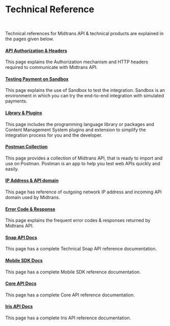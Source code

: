 # Technical Reference
<br>

Technical references for Midtrans API & technical products are explained in the pages given below.

<div class="my-card">

#### [API Authorization & Headers](en/technical-reference/api-header.md)
This page explains the Authorization mechanism and HTTP headers required to communicate with Midtrans API.
</div>

<div class="my-card">

#### [Testing Payment on Sandbox](en/technical-reference/sandbox-test.md)
This page explains the use of Sandbox to test the integration. Sandbox is an environment in which you can try the end-to-end integration with simulated payments.
</div>

<div class="my-card">

#### [Library & Plugins](en/technical-reference/library-plugin.md)
This page includes the programming language library or packages and Content Management System plugins and extension to simplify the integration process for you and the developer.
</div>

<div class="my-card">

#### [Postman Collection](en/technical-reference/postman-collection.md)
This page provides a collection of Midtrans API, that is ready to import and use on Postman. Postman is an app to help you test web APIs quickly and easily. 
</div>

<div class="my-card">

#### [IP Address & API domain](en/technical-reference/ip-address.md)
This page has reference of outgoing network IP address and incoming API domain used by Midtrans.
</div>

<div class="my-card">

#### [Error Code & Response](en/technical-reference/error-response-code.md)
This page explains the frequent error codes & responses returned by Midtrans API.
</div>

<div class="my-card">

#### [Snap API Docs](https://snap-docs.midtrans.com)
This page has a complete Technical Snap API reference documentation.
</div>

<div class="my-card">

#### [Mobile SDK Docs](https://mobile-docs.midtrans.com)
This page has a complete Mobile SDK reference documentation.
</div>

<div class="my-card">

#### [Core API Docs](https://api-docs.midtrans.com)
This page has a complete Core API reference documentation.
</div>

<div class="my-card">

#### [Iris API Docs](https://iris-docs.midtrans.com)
This page has a complete Iris API reference documentation.
</div>